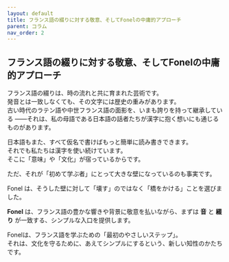 ```yaml
---
layout: default
title: フランス語の綴りに対する敬意、そしてFonelの中庸的アプローチ
parent: コラム
nav_order: 2
---
```


## フランス語の綴りに対する敬意、そしてFonelの中庸的アプローチ

フランス語の綴りは、時の流れと共に育まれた芸術です。  
発音とは一致しなくても、その文字には歴史の重みがあります。  
古い時代のラテン語や中世フランス語の面影を、いまも誇りを持って継承している
――それは、私の母語である日本語の話者たちが漢字に抱く想いにも通じるものがあります。

日本語もまた、すべて仮名で書けばもっと簡単に読み書きできます。  
それでも私たちは漢字を使い続けています。  
そこに「意味」や「文化」が宿っているからです。

ただ、それが「初めて学ぶ者」にとって大きな壁になっているのも事実です。

Fonel は、そうした壁に対して「壊す」のではなく「橋をかける」ことを選びました。

**Fonel** は、フランス語の豊かな響きや背景に敬意を払いながら、まずは **音** と **綴り** が一致する、シンプルな入口を提供します。

Fonelは、フランス語を学ぶための「最初のやさしいステップ」。  
それは、文化を守るために、あえてシンプルにするという、新しい知性のかたちです。
